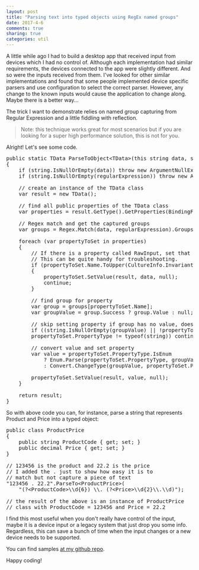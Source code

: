 ```yaml
---
layout: post
title: "Parsing text into typed objects using RegEx named groups"
date: 2017-4-6
comments: true
sharing: true
categories: util
---
```


A little while ago I had to build a desktop app that received input from devices which I had no control of. Although each implementation had similar requirements, the devices connected to the app were slightly different. And so were the inputs received from them. I've looked for other similar implementations and found that some people implemented device specific parsers and use configuration to select the correct parser. However, any change to the known inputs would cause the application to change along. Maybe there is a better way...

The trick I want to demonstrate relies on named group capturing from Regular Expression and a little fiddling with reflection.

> Note: this technique works great for most scenarios but if you are looking for a super high performance solution, this is not for you.

Alright! Let's see some code.

<pre class="brush:csharp">
public static TData ParseToObject&lt;TData&gt;(this string data, string regularExpression) where TData : new()
{
    if (string.IsNullOrEmpty(data)) throw new ArgumentNullException(nameof(data));
    if (string.IsNullOrEmpty(regularExpression)) throw new ArgumentNullException(nameof(regularExpression));

    // create an instance of the TData class
    var result = new TData();

    // find all public properties of the TData class
    var properties = result.GetType().GetProperties(BindingFlags.Public | BindingFlags.Instance);

    // Regex match and get the captured groups
    var groups = Regex.Match(data, regularExpression).Groups;

    foreach (var propertyToSet in properties)
    {
        // If there is a property called RawInput, set that with the original text value. 
        // This can be quite handy for troubleshooting.
        if (propertyToSet.Name.ToUpper(CultureInfo.InvariantCulture) == "RAWINPUT")
        {
            propertyToSet.SetValue(result, data, null);
            continue;
        }

        // find group for property
        var group = groups[propertyToSet.Name];
        var groupValue = group.Success ? group.Value : null;

        // skip setting property if group has no value, doesn't exit or property is not value type
        if ((string.IsNullOrEmpty(groupValue) || !propertyToSet.PropertyType.IsValueType) 
        propertyToSet.PropertyType != typeof(string)) continue;

        // convert value and set property
        var value = propertyToSet.PropertyType.IsEnum
            ? Enum.Parse(propertyToSet.PropertyType, groupValue)
            : Convert.ChangeType(groupValue, propertyToSet.PropertyType, CultureInfo.InvariantCulture);

        propertyToSet.SetValue(result, value, null);
    }

    return result;
}
</pre>

So with above code you can, for instance, parse a string that represents Product and Price into a typed object:

<pre class="brush:csharp">
public class ProductPrice
{
    public string ProductCode { get; set; }
    public decimal Price { get; set; }
}

// 123456 is the product and 22.2 is the price
// I added the . just to show how easy it is to 
// match but not capture a piece of text
"123456 . 22.2".ParseTo&lt;ProductPrice&gt;(
    "(?&lt;ProductCode&gt;\\d{6}) \\. (?&lt;Price&gt;\\d{2}\\.\\d)");

// the result of the above is an instance of ProductPrice 
// class with ProductCode = 123456 and Price = 22.2
</pre>

I find this most useful when you don't really have control of the input, maybe it is a device input or a legacy system that just drop you some info. Regardless, this can save a bunch of time when the input changes or a new device needs to be supported.

You can find samples [at my github repo](https://github.com/jlucaspains/BlogSamples).

Happy coding!